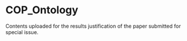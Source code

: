 # COP_Ontology
Contents uploaded for the results justification of the paper submitted for special issue. 
